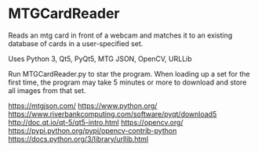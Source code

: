 # MTGCardReader

Reads an mtg card in front of a webcam and matches it to an existing database of cards in a user-specified set.

Uses Python 3, Qt5, PyQt5, MTG JSON, OpenCV, URLLib

Run MTGCardReader.py to star the program.
When loading up a set for the first time, the program may take 5 minutes or more to download and store all images from that set.


https://mtgjson.com/
https://www.python.org/
https://www.riverbankcomputing.com/software/pyqt/download5
http://doc.qt.io/qt-5/qt5-intro.html
https://opencv.org/
https://pypi.python.org/pypi/opencv-contrib-python
https://docs.python.org/3/library/urllib.html
